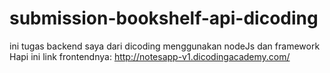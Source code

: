 # submission-bookshelf-api-dicoding
ini tugas backend saya dari dicoding menggunakan nodeJs dan framework Hapi
ini link frontendnya:  http://notesapp-v1.dicodingacademy.com/
